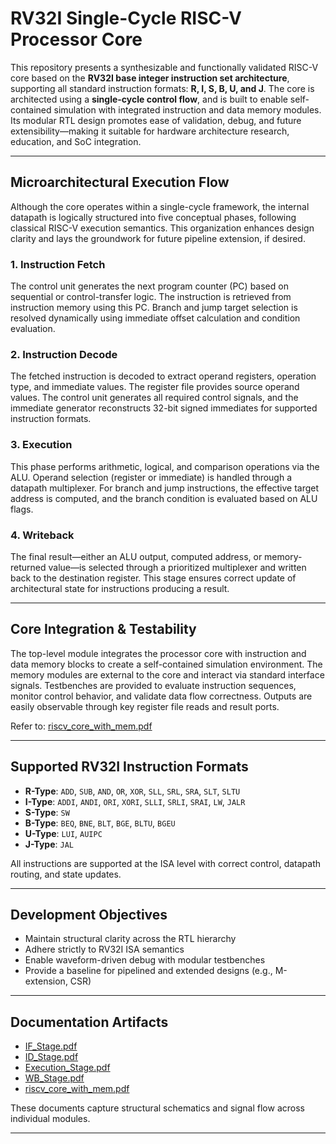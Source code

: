 #  RV32I Single-Cycle RISC-V Processor Core

This repository presents a synthesizable and functionally validated RISC-V core based on the **RV32I base integer instruction set architecture**, supporting all standard instruction formats: **R, I, S, B, U, and J**. The core is architected using a **single-cycle control flow**, and is built to enable self-contained simulation with integrated instruction and data memory modules. Its modular RTL design promotes ease of validation, debug, and future extensibility—making it suitable for hardware architecture research, education, and SoC integration.

---

##  Microarchitectural Execution Flow

Although the core operates within a single-cycle framework, the internal datapath is logically structured into five conceptual phases, following classical RISC-V execution semantics. This organization enhances design clarity and lays the groundwork for future pipeline extension, if desired.

### 1. **Instruction Fetch**
The control unit generates the next program counter (PC) based on sequential or control-transfer logic. The instruction is retrieved from instruction memory using this PC. Branch and jump target selection is resolved dynamically using immediate offset calculation and condition evaluation.

### 2. **Instruction Decode**
The fetched instruction is decoded to extract operand registers, operation type, and immediate values. The register file provides source operand values. The control unit generates all required control signals, and the immediate generator reconstructs 32-bit signed immediates for supported instruction formats.

### 3. **Execution**
This phase performs arithmetic, logical, and comparison operations via the ALU. Operand selection (register or immediate) is handled through a datapath multiplexer. For branch and jump instructions, the effective target address is computed, and the branch condition is evaluated based on ALU flags.

### 4. **Writeback**
The final result—either an ALU output, computed address, or memory-returned value—is selected through a prioritized multiplexer and written back to the destination register. This stage ensures correct update of architectural state for instructions producing a result.

---

##  Core Integration & Testability

The top-level module integrates the processor core with instruction and data memory blocks to create a self-contained simulation environment. The memory modules are external to the core and interact via standard interface signals. Testbenches are provided to evaluate instruction sequences, monitor control behavior, and validate data flow correctness. Outputs are easily observable through key register file reads and result ports.

Refer to: [riscv_core_with_mem.pdf](https://github.com/snmcgs03/Single_cycle_RISC-V/raw/main/RTL/riscv_core_with_mem.pdf)


---

##  Supported RV32I Instruction Formats

- **R-Type**: `ADD`, `SUB`, `AND`, `OR`, `XOR`, `SLL`, `SRL`, `SRA`, `SLT`, `SLTU`
- **I-Type**: `ADDI`, `ANDI`, `ORI`, `XORI`, `SLLI`, `SRLI`, `SRAI`, `LW`, `JALR`
- **S-Type**: `SW`
- **B-Type**: `BEQ`, `BNE`, `BLT`, `BGE`, `BLTU`, `BGEU`
- **U-Type**: `LUI`, `AUIPC`
- **J-Type**: `JAL`

All instructions are supported at the ISA level with correct control, datapath routing, and state updates.

---

## Development Objectives

- Maintain structural clarity across the RTL hierarchy
- Adhere strictly to RV32I ISA semantics
- Enable waveform-driven debug with modular testbenches
- Provide a baseline for pipelined and extended designs (e.g., M-extension, CSR)

---

##  Documentation Artifacts

- [IF_Stage.pdf](https://github.com/snmcgs03/Single_cycle_RISC-V/raw/main/RTL/IF_Stage.pdf)
- [ID_Stage.pdf](https://github.com/snmcgs03/Single_cycle_RISC-V/raw/main/RTL/ID_Stage.pdf)
- [Execution_Stage.pdf](https://github.com/snmcgs03/Single_cycle_RISC-V/raw/main/RTL/Execution_Stage.pdf)
- [WB_Stage.pdf](https://github.com/snmcgs03/Single_cycle_RISC-V/raw/main/RTL/WB_Stage.pdf)
- [riscv_core_with_mem.pdf](https://github.com/snmcgs03/Single_cycle_RISC-V/raw/main/RTL/riscv_core_with_mem.pdf)


These documents capture structural schematics and signal flow across individual modules.

---



